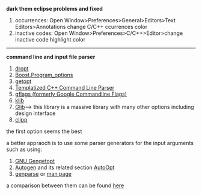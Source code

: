 **dark them eclipse problems and fixed**

  1) occurrences: Open Window>Preferences>General>Editors>Text Editors>Annotations change C/C++ ccurrences color
  2) inactive codes: Open Window>Preferences>C/C++>Editor>change inactive code highlight color

-------------------
**command line and input file parser**

  1) [dropt](https://github.com/jamesderlin/dropt)
  2) [Boost.Program_options](https://www.boost.org/doc/libs/1_58_0/doc/html/program_options.html)
  3) [getopt](https://www.gnu.org/savannah-checkouts/gnu/libc/manual/html_node/Getopt.html)
  4) [Templatized C++ Command Line Parser](https://sourceforge.net/projects/tclap/)
  5) [gflags (formerly Google Commandline Flags)](http://gflags.github.io/gflags/)
  6) [klib](http://attractivechaos.github.io/klib/#About)
  7) [Glib](https://gitlab.gnome.org/GNOME/glib)--> this library is a massive library with many other options including design interface
  8) [clipp](https://github.com/muellan/clipp)
  
  the first option seems the best

a better appraoch is to use some parser generators for the input arguments such as using:
1) [GNU Gengetopt](https://www.gnu.org/software/gengetopt/gengetopt.html)
2) [Autogen](https://www.gnu.org/software/autogen/manual/html_node/autogen.html#Top) and its related section [AutoOpt](https://www.gnu.org/software/autogen/manual/html_node/Features.html#Features)
3) [genparse](https://sourceforge.net/projects/genparse/files/) or [man page](http://manpages.ubuntu.com/manpages/focal/man1/genparse.1.html)

a comparison between them can be found [here](https://www.gnu.org/software/autogen/compare.html)

